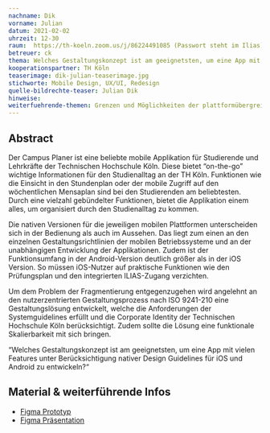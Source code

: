 ```yaml
---
nachname: Dik
vorname: Julian
datum: 2021-02-02
uhrzeit: 12-30
raum:  https://th-koeln.zoom.us/j/86224491085 (Passwort steht im Ilias) Präsentation
betreuer: ck
thema: Welches Gestaltungskonzept ist am geeignetsten, um eine App mit vielen Features unter Berücksichtigung nativer Design Guidelines für iOS und Android zu entwickeln?
kooperationspartner: TH Köln
teaserimage: dik-julian-teaserimage.jpg
stichworte: Mobile Design, UX/UI, Redesign
quelle-bildrechte-teaser: Julian Dik
hinweise:
weiterfuehrende-themen: Grenzen und Möglichkeiten der plattformübergreifenden mobilen Anwendungsentwicklung des Campus Planers mit Hilfe des “Ionic” Frameworks mit VueJS | Anwendung von Custom-Styling auf iOS Komponenten mit Swift UI durch nachbau des Campus Planer Designs
---
```


## Abstract

Der Campus Planer ist eine beliebte mobile Applikation für Studierende und Lehrkräfte der Technischen Hochschule Köln. Diese bietet “on-the-go” wichtige Informationen für den Studienalltag an der TH Köln. Funktionen wie die Einsicht in den Stundenplan oder der mobile Zugriff auf den wöchentlichen Mensaplan sind bei den Studierenden am beliebtesten. Durch eine vielzahl gebündelter Funktionen, bietet die Applikation einem alles, um organisiert durch den Studienalltag zu kommen.

Die nativen Versionen für die jeweiligen mobilen Plattformen unterscheiden sich in der Bedienung als auch im Aussehen. Das liegt zum einen an den einzelnen Gestaltungsrichtlinien der mobilen Betriebssysteme und an der unabhängigen Entwicklung der Applikationen. Zudem ist der Funktionsumfang in der Android-Version deutlich größer als in der iOS Version. So müssen iOS-Nutzer auf praktische Funktionen wie den Prüfungsplan und den integrierten ILIAS-Zugang verzichten.

Um dem Problem der Fragmentierung entgegenzugehen wird angelehnt an den nutzerzentrierten Gestaltungsprozess nach ISO 9241-210 eine Gestaltungslösung entwickelt, welche die Anforderungen der Systemguidelines erfüllt und die Corporate Identity der Technischen Hochschule Köln berücksichtigt. Zudem sollte die Lösung eine funktionale Skalierbarkeit mit sich bringen.

“Welches Gestaltungskonzept ist am geeignetsten, um eine App mit vielen Features unter Berücksichtigung nativer Design Guidelines für iOS und Android zu entwickeln?“

## Material & weiterführende Infos
- [Figma Prototyp](https://www.figma.com/file/PnR4siSRQvihrXSttLUvWzAC/CampusPlaner?node-id=456%3A0)
- [Figma Präsentation](https://www.figma.com/file/PnR4siSRQvihrXSttLUvWzAC/CampusPlaner?node-id=539%3A2)
